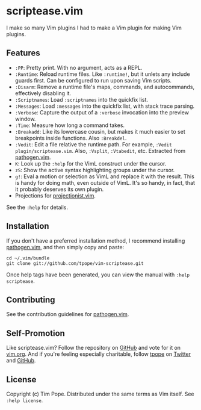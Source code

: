 # scriptease.vim

I make so many Vim plugins I had to make a Vim plugin for making Vim plugins.

## Features

* `:PP`: Pretty print.  With no argument, acts as a REPL.
* `:Runtime`: Reload runtime files.  Like `:runtime!`, but it unlets any
  include guards first. Can be configured to run upon saving Vim scripts.
* `:Disarm`: Remove a runtime file's maps, commands, and autocommands,
  effectively disabling it.
* `:Scriptnames`: Load `:scriptnames` into the quickfix list.
* `:Messages`: Load `:messages` into the quickfix list, with stack trace
  parsing.
* `:Verbose`: Capture the output of a `:verbose` invocation into the preview
  window.
* `:Time`: Measure how long a command takes.
* `:Breakadd`: Like its lowercase cousin, but makes it much easier to set
  breakpoints inside functions.  Also `:Breakdel`.
* `:Vedit`: Edit a file relative the runtime path. For example,
  `:Vedit plugin/scriptease.vim`. Also, `:Vsplit`, `:Vtabedit`, etc.
  Extracted from [pathogen.vim](https://github.com/tpope/vim-pathogen).
* `K`: Look up the `:help` for the VimL construct under the cursor.
* `zS`: Show the active syntax highlighting groups under the cursor.
* `g!`: Eval a motion or selection as VimL and replace it with the result.
  This is handy for doing math, even outside of VimL.  It's so handy, in fact,
  that it probably deserves its own plugin.
* Projections for
  [projectionist.vim](https://github.com/tpope/vim-projectionist).

See the `:help` for details.

## Installation

If you don't have a preferred installation method, I recommend
installing [pathogen.vim](https://github.com/tpope/vim-pathogen), and
then simply copy and paste:

    cd ~/.vim/bundle
    git clone git://github.com/tpope/vim-scriptease.git

Once help tags have been generated, you can view the manual with
`:help scriptease`.

## Contributing

See the contribution guidelines for
[pathogen.vim](https://github.com/tpope/vim-pathogen#readme).

## Self-Promotion

Like scriptease.vim? Follow the repository on
[GitHub](https://github.com/tpope/vim-scriptease) and vote for it on
[vim.org](http://www.vim.org/scripts/script.php?script_id=4394). And if
you're feeling especially charitable, follow [tpope](http://tpo.pe/) on
[Twitter](http://twitter.com/tpope) and
[GitHub](https://github.com/tpope).

## License

Copyright (c) Tim Pope.  Distributed under the same terms as Vim itself.
See `:help license`.
